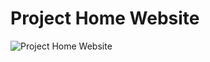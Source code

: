 # Project Home Website

![Project Home Website](https://github.com/KupchenkoO/test/assets/88538061/adee620f-a40f-46e1-96ad-8ddd08b04ec5)
